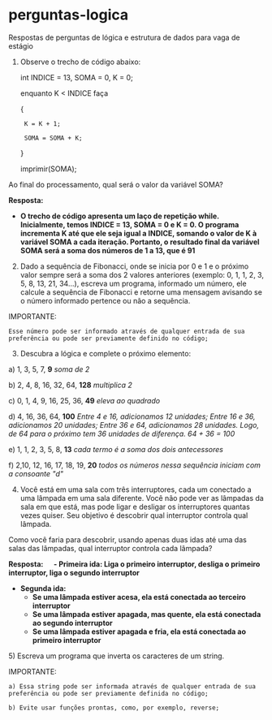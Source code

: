 # perguntas-logica
Respostas de perguntas de lógica e estrutura de dados para vaga de estágio 

1) Observe o trecho de código abaixo: 

 	int INDICE = 13, SOMA = 0, K = 0; 

 	enquanto K < INDICE faça 

	{ 

		K = K + 1; 

		SOMA = SOMA + K; 

	} 

 	imprimir(SOMA); 

  

Ao final do processamento, qual será o valor da variável SOMA? 

<b> Resposta: 
- O trecho de código apresenta um laço de repetição while. Inicialmente, temos INDICE = 13, SOMA = 0 e K = 0. O programa incrementa K até que ele seja igual a INDICE, somando o valor de K à variável SOMA a cada iteração. Portanto, o resultado final da variável SOMA será a soma dos números de 1 a 13, que é 91 </b>
  

 2) Dado a sequência de Fibonacci, onde se inicia por 0 e 1 e o próximo valor sempre será a soma dos 2 valores anteriores (exemplo: 0, 1, 1, 2, 3, 5, 8, 13, 21, 34...), escreva um programa, informado um número, ele calcule a sequência de Fibonacci e retorne uma mensagem avisando se o número informado pertence ou não a sequência. 

  

IMPORTANTE:  

	Esse número pode ser informado através de qualquer entrada de sua preferência ou pode ser previamente definido no código; 

   

3) Descubra a lógica e complete o próximo elemento:  

   

a) 1, 3, 5, 7, <b> 9</b> <i> soma de 2 </i>

b) 2, 4, 8, 16, 32, 64, <b> 128</b>  <i> multiplica 2 </i>

c) 0, 1, 4, 9, 16, 25, 36, <b> 49</b>  <i> eleva ao quadrado </i>

d) 4, 16, 36, 64, <b>100</b>  <i> Entre 4 e 16, adicionamos 12 unidades; Entre 16 e 36, adicionamos 20 unidades; Entre 36 e 64, adicionamos 28 unidades. Logo, de 64 para o próximo tem 36 unidades de diferença. 64 + 36 = 100 </i>

e) 1, 1, 2, 3, 5, 8, <b>13</b>  <i> cada termo é a soma dos dois antecessores</i>

f) 2,10, 12, 16, 17, 18, 19, <b>20</b>  <i> todos os números nessa sequência iniciam com a consoante "d" </i>

   

4) Você está em uma sala com três interruptores, cada um conectado a uma lâmpada em uma sala diferente. Você não pode ver as lâmpadas da sala em que está, mas pode ligar e desligar os interruptores quantas vezes quiser. Seu objetivo é descobrir qual interruptor controla qual lâmpada.

Como você faria para descobrir, usando apenas duas idas até uma das salas das lâmpadas, qual interruptor controla cada lâmpada?  

<b>Resposta:
   - Primeira ida: Liga o primeiro interruptor, desliga o primeiro interruptor, liga o segundo interruptor
   - Segunda ida:
    	- Se uma lâmpada estiver acesa, ela está conectada ao terceiro interruptor
        - Se uma lâmpada estiver apagada, mas quente, ela está conectada ao segundo interruptor
        - Se uma lâmpada estiver apagada e fria, ela está conectada ao primeiro interruptor
</b>
5) Escreva um programa que inverta os caracteres de um string. 


IMPORTANTE: 

	a) Essa string pode ser informada através de qualquer entrada de sua preferência ou pode ser previamente definida no código; 

	b) Evite usar funções prontas, como, por exemplo, reverse; 
